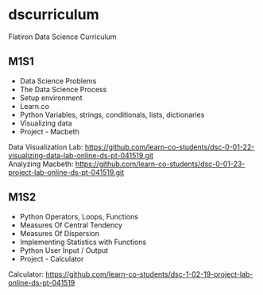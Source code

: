 # dscurriculum
Flatiron Data Science Curriculum

## M1S1
* Data Science Problems
* The Data Science Process
* Setup environment
* Learn.co
* Python Variables, strings, conditionals, lists, dictionaries
* Visualizing data
* Project - Macbeth


Data Visualization Lab: https://github.com/learn-co-students/dsc-0-01-22-visualizing-data-lab-online-ds-pt-041519.git  
Analyzing Macbeth: https://github.com/learn-co-students/dsc-0-01-23-project-lab-online-ds-pt-041519.git


## M1S2
* Python Operators, Loops, Functions
* Measures Of Central Tendency
* Measures Of Dispersion
* Implementing Statistics with Functions
* Python User Input / Output
* Project - Calculator


Calculator: https://github.com/learn-co-students/dsc-1-02-19-project-lab-online-ds-pt-041519
